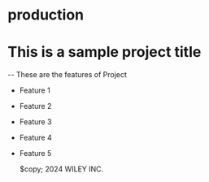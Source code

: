 # production

# This is a sample project title
--
These are the features of Project
  - Feature 1
  - Feature 2
  - Feature 3
  - Feature 4
  - Feature 5

    $copy; 2024 WILEY INC.

